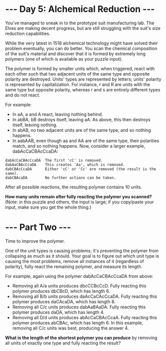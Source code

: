 # --- Day 5: Alchemical Reduction ---
You've managed to sneak in to the prototype suit manufacturing lab. The Elves are making decent progress, but are still struggling with the suit's size reduction capabilities.

While the very latest in 1518 alchemical technology might have solved their problem eventually, you can do better. You scan the chemical composition of the suit's material and discover that it is formed by extremely long polymers (one of which is available as your puzzle input).

The polymer is formed by smaller units which, when triggered, react with each other such that two adjacent units of the same type and opposite polarity are destroyed. Units' types are represented by letters; units' polarity is represented by capitalization. For instance, r and R are units with the same type but opposite polarity, whereas r and s are entirely different types and do not react.

For example:

* In aA, a and A react, leaving nothing behind.
* In abBA, bB destroys itself, leaving aA. As above, this then destroys itself, leaving nothing.
* In abAB, no two adjacent units are of the same type, and so nothing happens.
* In aabAAB, even though aa and AA are of the same type, their polarities match, and so nothing happens.
Now, consider a larger example, dabAcCaCBAcCcaDA:

```
dabAcCaCBAcCcaDA  The first 'cC' is removed.
dabAaCBAcCcaDA    This creates 'Aa', which is removed.
dabCBAcCcaDA      Either 'cC' or 'Cc' are removed (the result is the same).
dabCBAcaDA        No further actions can be taken.
```

After all possible reactions, the resulting polymer contains 10 units.

**How many units remain after fully reacting the polymer you scanned?** (Note: in this puzzle and others, the input is large; if you copy/paste your input, make sure you get the whole thing.)

# --- Part Two ---
Time to improve the polymer.

One of the unit types is causing problems; it's preventing the polymer from collapsing as much as it should. Your goal is to figure out which unit type is causing the most problems, remove all instances of it (regardless of polarity), fully react the remaining polymer, and measure its length.

For example, again using the polymer dabAcCaCBAcCcaDA from above:

* Removing all A/a units produces dbcCCBcCcD. Fully reacting this polymer produces dbCBcD, which has length 6.
* Removing all B/b units produces daAcCaCAcCcaDA. Fully reacting this polymer produces daCAcaDA, which has length 8.
* Removing all C/c units produces dabAaBAaDA. Fully reacting this polymer produces daDA, which has length 4.
* Removing all D/d units produces abAcCaCBAcCcaA. Fully reacting this polymer produces abCBAc, which has length 6.
In this example, removing all C/c units was best, producing the answer 4.

**What is the length of the shortest polymer you can produce** by removing all units of exactly one type and fully reacting the result?